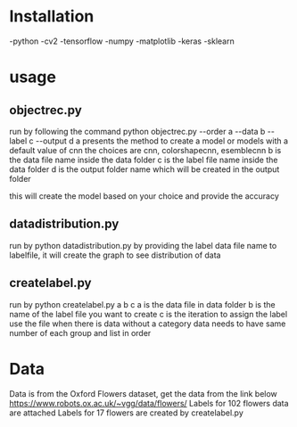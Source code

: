 # Installation
-python
-cv2
-tensorflow
-numpy
-matplotlib
-keras
-sklearn

# usage
## objectrec.py
run by following the command
python objectrec.py --order a --data b --label c --output d
a presents the method to create a model or models with a default value of cnn 
the choices are cnn, colorshapecnn, esemblecnn
b is the data file name inside the data folder
c is the label file name inside the data folder
d is the output folder name which will be created in the output folder

this will create the model based on your choice and provide the accuracy 

## datadistribution.py
run by python datadistribution.py
by providing the label data file name to labelfile, it will create the graph to see distribution of data

## createlabel.py
run by python createlabel.py a b c
a is the data file in data folder
b is the name of the label file you want to create
c is the iteration to assign the label
use the file when there is data without a category
data needs to have same number of each group and list in order

# Data
Data is from the Oxford Flowers dataset, get the data from the link below
https://www.robots.ox.ac.uk/~vgg/data/flowers/
Labels for 102 flowers data are attached
Labels for 17 flowers are created by createlabel.py

